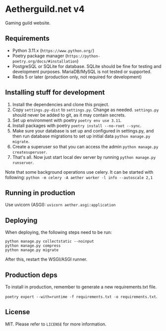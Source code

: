 # Aetherguild.net v4

Gaming guild website.

Requirements
------------

* Python 3.11.x (`https://www.python.org/`)
* Poetry package manager (`https://python-poetry.org/docs/#installation`)
* PostgreSQL or SQLite for database. SQLite should be fine for testing
  and development purposes. MariaDB/MySQL is not tested or supported.
* Redis 5 or later (production only, not required for development)

Installing stuff for development
--------------------------------

1. Install the dependencies and clone this project.
2. Copy `settings.py-dist` to `settings.py`. Change as needed. `settings.py` should never be added to
   git, as it may contain secrets.
3. Set up environment with poetry `poetry env use 3.11`.
4. Install packages with poetry `poetry install --no-root --sync`.
5. Make sure your database is set up and configured in settings.py, and then run database
   migrations to set up initial data `python manage.py migrate`.
6. Create a superuser so that you can access the admin `python manage.py createsuperuser`.
7. That's all. Now just start local dev server by running `python manage.py runserver`.

Note that some background operations use celery. It can be started with following:
`python -m celery -A aether worker -l info --autoscale 2,1`

Running in production
---------------------

Use uvicorn (ASGI): `uvicorn aether.asgi:application`

Deploying
---------

When deploying, the following steps need to be run:

```
python manage.py collectstatic --noinput
python manage.py compress
python manage.py migrate
```

After this, restart the WSGI/ASGI runner.

Production deps
---------------

To install in production, remember to generate a new requirements.txt file.

`poetry export --with=runtime -f requirements.txt -o requirements.txt`.

License
-------
MIT. Please refer to `LICENSE` for more information.